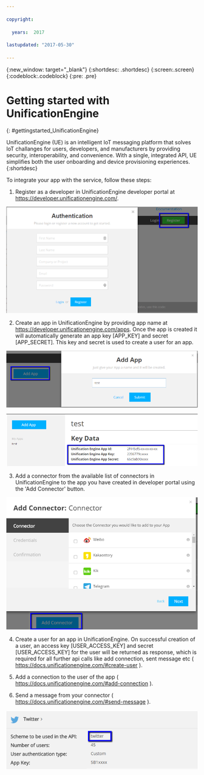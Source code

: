 ```yaml
---

copyright:

  years:  2017

lastupdated: "2017-05-30"

---
```


{:new_window: target="_blank"}
{:shortdesc: .shortdesc}
{:screen:.screen}
{:codeblock:.codeblock}
{:pre: .pre}



# Getting started with UnificationEngine
{: #gettingstarted_UnificationEngine}


UnificationEngine (UE) is an intelligent IoT messaging platform that solves IoT challanges for users, developers, and manufacturers by providing security, interoperability, and convenience. With a single, integrated API, UE simplifies both the user onboarding and device provisioning experiences.
{:shortdesc}


To integrate your app with the service, follow these steps:

1. Register as a developer in UnificationEngine developer portal at https://developer.unificationengine.com/.

![Register](register.png)
        
2. Create an app in UnificationEngine by providing app name at https://developer.unificationengine.com/apps. Once the app is created it will automatically generate an app key  [APP_KEY] and secret [APP_SECRET]. This key and secret is used to create a user for an app.

![Create App](createApp.png)

![App Details](appDetails.png)

3. Add a connector from the available list of connectors in UnificationEngine to the app you have created in developer portal using the 'Add Connector' button.

![Add Connector](addConnector.png)

4. Create a user for an app in UnificationEngine. On successful creation of a user, an access key [USER_ACCESS_KEY] and secret [USER_ACCESS_KEY]  for the user will be returned as response, which is required for all further api calls like add connection, sent message etc ( https://docs.unificationengine.com/#create-user ).

5. Add a connection to the user of the app ( https://docs.unificationengine.com/#add-connection ).

6. Send a message from your connector ( https://docs.unificationengine.com/#send-message ).

![Connector Details](connectorDetails.png)


<!-- Related links section: REQUIRED but moved to toc file (in your same folder).  Edit there by adding the following:

{: .navgroup id="learn"}
    index.md

    {: .topicgroup}
    Related links
        [UnificationEngine Developer Account](https://developer.unificationengine.com/)
    {: .navgroup-end}

To add related links, indent the 8 spaces, put the name of the link in [] and the URL in (), like so:
        [UnificationEngine Developer Account](https://developer.unificationengine.com/)
    
If you have API references to add, leave a blank line under the previous navgroup and then add:

    {: .navgroup id="reference"}
    Reference
        [API Documentation](https://docs.unificationengine.com)
    {: .navgroup-end}
-->

